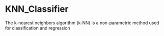 # KNN_Classifier
The k-nearest neighbors algorithm (k-NN) is a non-parametric method used for classification and regression
